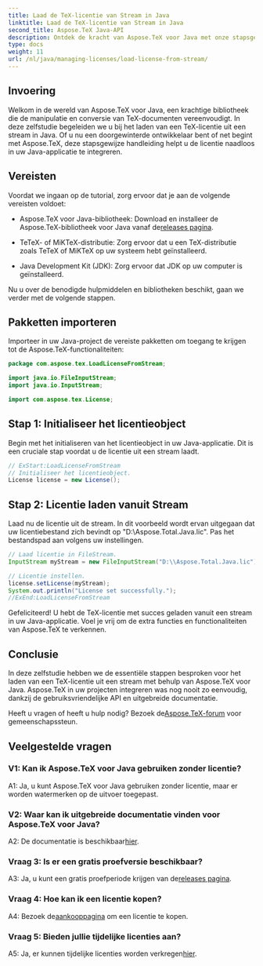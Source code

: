 ```yaml
---
title: Laad de TeX-licentie van Stream in Java
linktitle: Laad de TeX-licentie van Stream in Java
second_title: Aspose.TeX Java-API
description: Ontdek de kracht van Aspose.TeX voor Java met onze stapsgewijze handleiding voor het laden van TeX-licenties uit streams. Integreer de manipulatie van TeX-documenten naadloos in uw Java-applicaties.
type: docs
weight: 11
url: /nl/java/managing-licenses/load-license-from-stream/
---
```

## Invoering

Welkom in de wereld van Aspose.TeX voor Java, een krachtige bibliotheek die de manipulatie en conversie van TeX-documenten vereenvoudigt. In deze zelfstudie begeleiden we u bij het laden van een TeX-licentie uit een stream in Java. Of u nu een doorgewinterde ontwikkelaar bent of net begint met Aspose.TeX, deze stapsgewijze handleiding helpt u de licentie naadloos in uw Java-applicatie te integreren.

## Vereisten

Voordat we ingaan op de tutorial, zorg ervoor dat je aan de volgende vereisten voldoet:

- Aspose.TeX voor Java-bibliotheek: Download en installeer de Aspose.TeX-bibliotheek voor Java vanaf de[releases pagina](https://releases.aspose.com/tex/java/).

- TeTeX- of MiKTeX-distributie: Zorg ervoor dat u een TeX-distributie zoals TeTeX of MiKTeX op uw systeem hebt geïnstalleerd.

- Java Development Kit (JDK): Zorg ervoor dat JDK op uw computer is geïnstalleerd.

Nu u over de benodigde hulpmiddelen en bibliotheken beschikt, gaan we verder met de volgende stappen.

## Pakketten importeren

Importeer in uw Java-project de vereiste pakketten om toegang te krijgen tot de Aspose.TeX-functionaliteiten:

```java
package com.aspose.tex.LoadLicenseFromStream;

import java.io.FileInputStream;
import java.io.InputStream;

import com.aspose.tex.License;
```

## Stap 1: Initialiseer het licentieobject

Begin met het initialiseren van het licentieobject in uw Java-applicatie. Dit is een cruciale stap voordat u de licentie uit een stream laadt.

```java
// ExStart:LoadLicenseFromStream
// Initialiseer het licentieobject.
License license = new License();
```

## Stap 2: Licentie laden vanuit Stream

Laad nu de licentie uit de stream. In dit voorbeeld wordt ervan uitgegaan dat uw licentiebestand zich bevindt op "D:\\Aspose.Total.Java.lic". Pas het bestandspad aan volgens uw instellingen.

```java
// Laad licentie in FileStream.
InputStream myStream = new FileInputStream("D:\\Aspose.Total.Java.lic");

// Licentie instellen.
license.setLicense(myStream);
System.out.println("License set successfully.");
//ExEnd:LoadLicenseFromStream
```

Gefeliciteerd! U hebt de TeX-licentie met succes geladen vanuit een stream in uw Java-applicatie. Voel je vrij om de extra functies en functionaliteiten van Aspose.TeX te verkennen.

## Conclusie

In deze zelfstudie hebben we de essentiële stappen besproken voor het laden van een TeX-licentie uit een stream met behulp van Aspose.TeX voor Java. Aspose.TeX in uw projecten integreren was nog nooit zo eenvoudig, dankzij de gebruiksvriendelijke API en uitgebreide documentatie.

 Heeft u vragen of heeft u hulp nodig? Bezoek de[Aspose.TeX-forum](https://forum.aspose.com/c/tex/47) voor gemeenschapssteun.

## Veelgestelde vragen

### V1: Kan ik Aspose.TeX voor Java gebruiken zonder licentie?

A1: Ja, u kunt Aspose.TeX voor Java gebruiken zonder licentie, maar er worden watermerken op de uitvoer toegepast.

### V2: Waar kan ik uitgebreide documentatie vinden voor Aspose.TeX voor Java?

 A2: De documentatie is beschikbaar[hier](https://reference.aspose.com/tex/java/).

### Vraag 3: Is er een gratis proefversie beschikbaar?

 A3: Ja, u kunt een gratis proefperiode krijgen van de[releases pagina](https://releases.aspose.com/).

### Vraag 4: Hoe kan ik een licentie kopen?

 A4: Bezoek de[aankooppagina](https://purchase.aspose.com/buy) om een licentie te kopen.

### Vraag 5: Bieden jullie tijdelijke licenties aan?

 A5: Ja, er kunnen tijdelijke licenties worden verkregen[hier](https://purchase.aspose.com/temporary-license/).